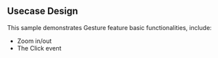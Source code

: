 ## Usecase Design

This sample demonstrates Gesture feature basic functionalities, include:

* Zoom in/out
* The Click event

